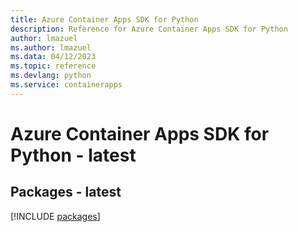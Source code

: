 ```yaml
---
title: Azure Container Apps SDK for Python
description: Reference for Azure Container Apps SDK for Python
author: lmazuel
ms.author: lmazuel
ms.data: 04/12/2023
ms.topic: reference
ms.devlang: python
ms.service: containerapps
---
```

# Azure Container Apps SDK for Python - latest
## Packages - latest
[!INCLUDE [packages](container-apps-index.md)]